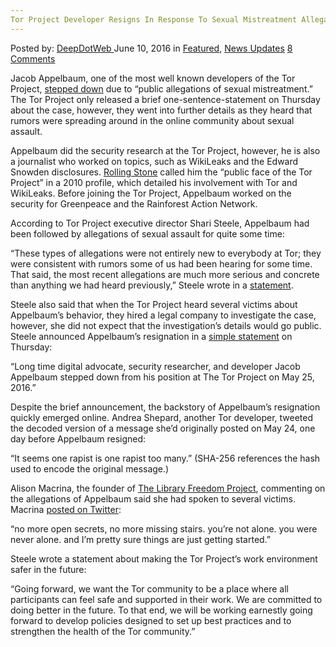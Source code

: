 ```yaml
---
Tor Project Developer Resigns In Response To Sexual Mistreatment Allegations
---
```

<article class="post-listing post-14467 post type-post status-publish format-standard has-post-thumbnail hentry  tag-allegations tag-developer tag-mistreatment tag-project tag-resigns tag-response tag-sexual 
    <div class="post-inner">
        <span>Posted by: <a href="https://www.deepdotweb.com/author/admin/" title="">DeepDotWeb </a></span>
    <span>June 10, 2016</span>
    <span>in <a href="https://www.deepdotweb.com/category/deepdot-news/" rel="category tag">Featured</a>, <a href="https://www.deepdotweb.com/category/news-updates/" rel="category tag">News Updates</a></span>
    <span><a href="https://www.deepdotweb.com/2016/06/10/tor-project-developer-resigns-response-sexual-mistreatment-allegations/#comments">8 Comments</a></span>
    </p>
    <div class="clear"></div>
    <div class="entry">
    <p>Jacob Appelbaum, one of the most well known developers of the Tor Project, <a href="http://techcrunch.com/2016/06/04/tor-project-developer-steps-down-amid-sexual-mistreatment-allegations/">stepped down</a> due to “public allegations of sexual mistreatment.” The Tor Project only released a brief one-sentence-statement on Thursday about the case, however, they went into further details as they heard that rumors were spreading around in the online community about sexual assault.</p>
    <p>Appelbaum did the security research at the Tor Project, however, he is also a journalist who worked on topics, such as WikiLeaks and the Edward Snowden disclosures. <a href="http://www.rollingstone.com/culture/news/meet-the-american-hacker-behind-wikileaks-20101201?page=5">Rolling Stone</a> called him the “public face of the Tor Project” in a 2010 profile, which detailed his involvement with Tor and WikiLeaks. Before joining the Tor Project, Appelbaum worked on the security for Greenpeace and the Rainforest Action Network.</p>
    <p>According to Tor Project executive director Shari Steele, Appelbaum had been followed by allegations of sexual assault for quite some time:</p>
    <p>“These types of allegations were not entirely new to everybody at Tor; they were consistent with rumors some of us had been hearing for some time. That said, the most recent allegations are much more serious and concrete than anything we had heard previously,” Steele wrote in a <a href="https://blog.torproject.org/blog/statement">statement</a>.</p>
    <p>Steele also said that when the Tor Project heard several victims about Appelbaum’s behavior, they hired a legal company to investigate the case, however, she did not expect that the investigation’s details would go public. Steele announced Appelbaum’s resignation in a <a href="https://blog.torproject.org/blog/jacob-appelbaum-leaves-tor-project">simple statement</a> on Thursday:</p>
    <p>“Long time digital advocate, security researcher, and developer Jacob Appelbaum stepped down from his position at The Tor Project on May 25, 2016.”</p>
    <p>Despite the brief announcement, the backstory of Appelbaum’s resignation quickly emerged online. Andrea Shepard, another Tor developer, tweeted the decoded version of a message she’d originally posted on May 24, one day before Appelbaum resigned:</p>
    <p>“It seems one rapist is one rapist too many.” (SHA-256 references the hash used to encode the original message.)</p>
    <p>Alison Macrina, the founder of <a href="https://libraryfreedomproject.org/">The Library Freedom Project</a>, commenting on the allegations of Appelbaum said she had spoken to several victims. Macrina <a href="https://twitter.com/flexlibris/status/738908040108249088">posted on Twitter</a>:</p>
    <p>“no more open secrets, no more missing stairs. you’re not alone. you were never alone. and I’m pretty sure things are just getting started.”</p>
    <p>Steele wrote a statement about making the Tor Project’s work environment safer in the future:</p>
    <p>“Going forward, we want the Tor community to be a place where all participants can feel safe and supported in their work. We are committed to doing better in the future. To that end, we will be working earnestly going forward to develop policies designed to set up best practices and to strengthen the health of the Tor community.”</p>
    </div>
    <span style="display:none"><a href="https://www.deepdotweb.com/tag/allegations/" rel="tag">allegations</a> <a href="https://www.deepdotweb.com/tag/developer/" rel="tag">developer</a> <a href="https://www.deepdotweb.com/tag/mistreatment/" rel="tag">mistreatment</a> <a href="https://www.deepdotweb.com/tag/project/" rel="tag">project</a> <a href="https://www.deepdotweb.com/tag/resigns/" rel="tag">resigns</a> <a href="https://www.deepdotweb.com/tag/response/" rel="tag">response</a> <a href="https://www.deepdotweb.com/tag/sexual/" rel="tag">sexual</a> <a href="https://www.deepdotweb.com/tag/tor/" rel="tag">tor</a></span> <span style="display:none" class="updated">2016-06-10</span>
    <div style="display:none" class="vcard author" itemprop="author" itemscope itemtype="http://schema.org/Person"><strong class="fn" itemprop="name"><a href="https://www.deepdotweb.com/author/admin/" title="Posts by DeepDotWeb" rel="author">DeepDotWeb</a></strong></div>
    </div>
</article>

